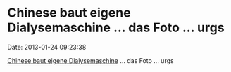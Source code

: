 Chinese baut eigene Dialysemaschine \... das Foto \... urgs
===========================================================

Date: 2013-01-24 09:23:38

[Chinese baut eigene
Dialysemaschine](http://www.china.org.cn/china/2013-01/21/content_27747038.htm)
\... das Foto \... urgs
